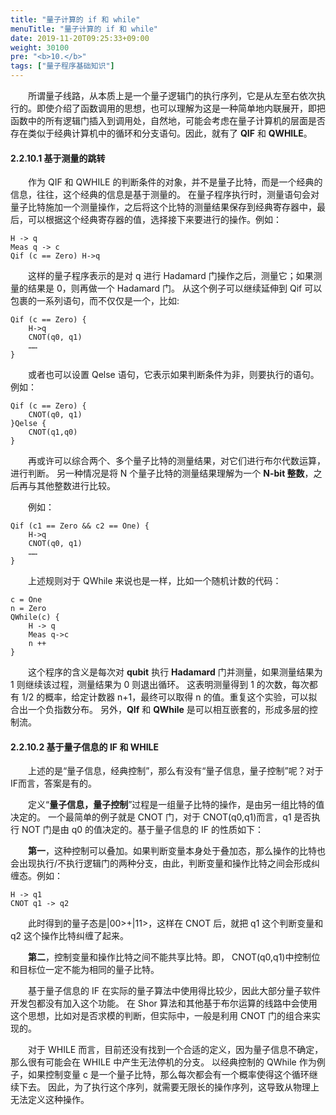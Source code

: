 ```yaml
---
title: "量子计算的 if 和 while"
menuTitle: "量子计算的 if 和 while"
date: 2019-11-20T09:25:33+09:00
weight: 30100
pre: "<b>10.</b>"
tags: ["量子程序基础知识"]
---
```


&emsp;&emsp;所谓量子线路，从本质上是一个量子逻辑门的执行序列，它是从左至右依次执行的。即使介绍了函数调用的思想，也可以理解为这是一种简单地内联展开，即把函数中的所有逻辑门插入到调用处，自然地，可能会考虑在量子计算机的层面是否存在类似于经典计算机中的循环和分支语句。因此，就有了 **QIF** 和 **QWHILE**。

#### 2.2.10.1 基于测量的跳转

&emsp;&emsp;作为 QIF 和 QWHILE 的判断条件的对象，并不是量子比特，而是一个经典的信息，往往，这个经典的信息是基于测量的。
在量子程序执行时，测量语句会对量子比特施加一个测量操作，之后将这个比特的测量结果保存到经典寄存器中，最后，可以根据这个经典寄存器的值，选择接下来要进行的操作。例如：

```
H -> q
Meas q -> c
Qif (c == Zero) H->q
```

&emsp;&emsp;这样的量子程序表示的是对 q 进行 Hadamard 门操作之后，测量它；如果测量的结果是 0，则再做一个 Hadamard 门。
从这个例子可以继续延伸到 Qif 可以包裹的一系列语句，而不仅仅是一个，比如:

```
Qif (c == Zero) {
    H->q
    CNOT(q0, q1)
    ……
}
```

&emsp;&emsp;或者也可以设置 Qelse 语句，它表示如果判断条件为非，则要执行的语句。例如：

```
Qif (c == Zero) { 
    CNOT(q0, q1)
}Qelse {
    CNOT(q1,q0)
}
```

&emsp;&emsp;再或许可以综合两个、多个量子比特的测量结果，对它们进行布尔代数运算，进行判断。
另一种情况是将 N 个量子比特的测量结果理解为一个 **N-bit 整数**，之后再与其他整数进行比较。

&emsp;&emsp;例如：

```
Qif (c1 == Zero && c2 == One) {
    H->q
    CNOT(q0, q1)
    ……
}
```

&emsp;&emsp;上述规则对于 QWhile 来说也是一样，比如一个随机计数的代码：
```
c = One
n = Zero
QWhile(c) {
    H -> q
    Meas q->c
    n ++
}
```

&emsp;&emsp;这个程序的含义是每次对 **qubit** 执行 **Hadamard** 门并测量，如果测量结果为 1 则继续该过程，测量结果为 0 则退出循环。
这表明测量得到 1 的次数，每次都有 1/2 的概率，给定计数器 n+1，最终可以取得 n 的值。重复这个实验，可以拟合出一个负指数分布。
另外，**QIf** 和 **QWhile** 是可以相互嵌套的，形成多层的控制流。

#### 2.2.10.2 基于量子信息的 IF 和 WHILE

&emsp;&emsp;上述的是“量子信息，经典控制”，那么有没有“量子信息，量子控制”呢？对于 IF而言，答案是有的。

&emsp;&emsp;定义“**量子信息，量子控制**”过程是一组量子比特的操作，是由另一组比特的值决定的。
一个最简单的例子就是 CNOT 门，对于 CNOT(q0,q1)而言，q1 是否执行 NOT 门是由 q0 的值决定的。基于量子信息的 IF 的性质如下：

&emsp;&emsp;**第一**，这种控制可以叠加。如果判断变量本身处于叠加态，那么操作的比特也会出现执行/不执行逻辑门的两种分支，由此，判断变量和操作比特之间会形成纠缠态。例如：

```
H -> q1
CNOT q1 -> q2
```

&emsp;&emsp;此时得到的量子态是|00>+|11>，这样在 CNOT 后，就把 q1 这个判断变量和 q2 这个操作比特纠缠了起来。

&emsp;&emsp;**第二**，控制变量和操作比特之间不能共享比特。即， CNOT(q0,q1)中控制位和目标位一定不能为相同的量子比特。

&emsp;&emsp;基于量子信息的 IF 在实际的量子算法中使用得比较少，因此大部分量子软件开发包都没有加入这个功能。
在 Shor 算法和其他基于布尔运算的线路中会使用这个思想，比如对是否求模的判断，但实际中，一般是利用 CNOT 门的组合来实现的。

&emsp;&emsp;对于 WHILE 而言，目前还没有找到一个合适的定义，因为量子信息不确定，那么很有可能会在 WHILE 中产生无法停机的分支。
以经典控制的 QWhile 作为例子，如果控制变量 c 是一个量子比特，那么每次都会有一个概率使得这个循环继续下去。
因此，为了执行这个序列，就需要无限长的操作序列，这导致从物理上无法定义这种操作。